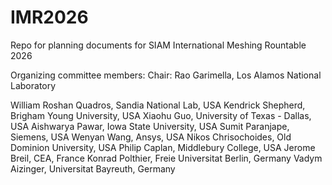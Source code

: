 # IMR2026
Repo for planning documents for SIAM International Meshing Rountable 2026

Organizing committee members:
Chair: Rao Garimella, Los Alamos National Laboratory

William Roshan Quadros, Sandia National Lab, USA
Kendrick Shepherd, Brigham Young University, USA
Xiaohu Guo, University of Texas - Dallas, USA
Aishwarya Pawar, Iowa State University, USA
Sumit Paranjape, Siemens, USA
Wenyan Wang, Ansys, USA
Nikos Chrisochoides, Old Dominion University, USA
Philip Caplan, Middlebury College, USA
Jerome Breil, CEA, France
Konrad Polthier, Freie Universitat Berlin, Germany
Vadym Aizinger, Universitat Bayreuth, Germany
